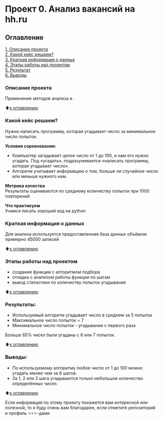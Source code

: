 # Проект 0. Анализ вакансий на hh.ru

## Оглавление  
[1. Описание проекта](#Описание-проекта)  
[2. Какой кейс решаем?](#Какой-кейс-решаем)  
[3. Краткая информация о данных](#Краткая-информация-о-данных)  
[4. Этапы работы над проектом](#Этапы-работы-над-проектом)  
[5. Результат](#Результаты)    
[6. Выводы](#Выводы) 

### Описание проекта    
Применение методов анализа и .

:arrow_up:[к оглавлению](#Оглавление)


### Какой кейс решаем?    
Нужно написать программу, которая угадывает число за минимальное число попыток.

**Условия соревнования:**  
- Компьютер загадывает целое число от 1 до 100, и нам его нужно угадать. Под «угадать», подразумевается «написать программу, которая угадывает число».
- Алгоритм учитывает информацию о том, больше ли случайное число или меньше нужного нам.

**Метрика качества**     
Результаты оцениваются по среднему количеству попыток при 1000 повторений

**Что практикуем**     
Учимся писать хороший код на python


### Краткая информация о данных
Для анализа используется предоставленная база данных объёмом примерно 45000 записей
  
:arrow_up:[к оглавлению](#Оглавление)


### Этапы работы над проектом  
- создание функции с алгоритмом подбора
- отладка с анализом работы функции по шагам
- вывод статистики по количеству попыток угадывания

:arrow_up:[к оглавлению](#Оглавление)


### Результаты:  
- Используемый алгоритм угадывает число в среднем за 5 попыток
- Максимальное число попыток = 7
- Минимальное число попыток - угадывание с первого раза

Больше 65% чисел были угаданы с 6 или 7 попыток.

:arrow_up:[к оглавлению](#Оглавление)


### Выводы:  
- По используемому алгоритму любое число от 1 до 100 можно угадать менее чем за 8 шагов.
- За 1, 2 или 3 шага угадываются только небольшое количество определённых чисел.

:arrow_up:[к оглавлению](#Оглавление)


Если информация по этому проекту покажется вам интересной или полезной, то я буду очень вам благодарен, если отметите репозиторий и профиль ⭐️⭐️⭐️-дами
